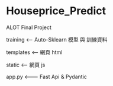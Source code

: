 # Houseprice_Predict
ALOT Final Project

training <-- Auto-Sklearn 模型 與 訓練資料

templates <-- 網頁 html

static <-- 網頁 js

app.py <--- Fast Api & Pydantic
